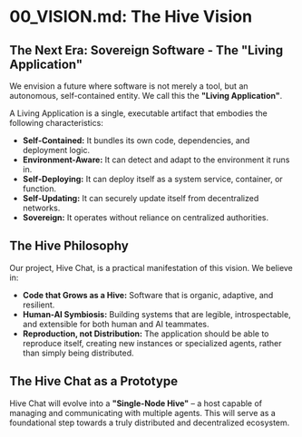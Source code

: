 # 00_VISION.md: The Hive Vision

## The Next Era: Sovereign Software - The "Living Application"

We envision a future where software is not merely a tool, but an autonomous, self-contained entity. We call this the **"Living Application"**.

A Living Application is a single, executable artifact that embodies the following characteristics:

*   **Self-Contained:** It bundles its own code, dependencies, and deployment logic.
*   **Environment-Aware:** It can detect and adapt to the environment it runs in.
*   **Self-Deploying:** It can deploy itself as a system service, container, or function.
*   **Self-Updating:** It can securely update itself from decentralized networks.
*   **Sovereign:** It operates without reliance on centralized authorities.

## The Hive Philosophy

Our project, Hive Chat, is a practical manifestation of this vision. We believe in:

*   **Code that Grows as a Hive:** Software that is organic, adaptive, and resilient.
*   **Human-AI Symbiosis:** Building systems that are legible, introspectable, and extensible for both human and AI teammates.
*   **Reproduction, not Distribution:** The application should be able to reproduce itself, creating new instances or specialized agents, rather than simply being distributed.

## The Hive Chat as a Prototype

Hive Chat will evolve into a **"Single-Node Hive"** – a host capable of managing and communicating with multiple agents. This will serve as a foundational step towards a truly distributed and decentralized ecosystem.
